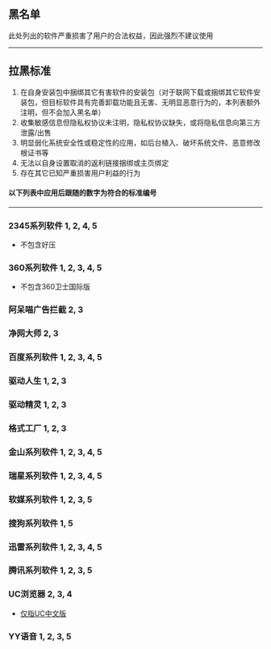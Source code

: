 ## 黑名单

此处列出的软件严重损害了用户的合法权益，因此强烈不建议使用

---

## 拉黑标准

1. 在自身安装包中捆绑其它有害软件的安装包（对于联网下载或捆绑其它软件安装包，但目标软件具有完善卸载功能且无害、无明显恶意行为的，本列表额外注明，但不会加入黑名单）
2. 收集敏感信息但隐私权协议未注明，隐私权协议缺失，或将隐私信息向第三方泄露/出售
3. 明显弱化系统安全性或稳定性的应用，如后台植入、破坏系统文件、恶意修改根证书等
4. 无法以自身设置取消的返利链接捆绑或主页绑定
5. 存在其它已知严重损害用户利益的行为

#### 以下列表中应用后跟随的数字为符合的标准编号

---

### 2345系列软件   1, 2, 4, 5

* 不包含好压

### 360系列软件   1, 2, 3, 4, 5

* 不包含360卫士国际版

### 阿呆喵广告拦截   2, 3

### 净网大师   2, 3

### 百度系列软件   1, 2, 3, 4, 5

### 驱动人生   1, 2, 3

### 驱动精灵   1, 2, 3

### 格式工厂   1, 2, 3

### 金山系列软件   1, 2, 3, 4, 5

### 瑞星系列软件   1, 2, 3, 4, 5

### 软媒系列软件   1, 2, 3, 5

### 搜狗系列软件   1, 5

### 迅雷系列软件   1, 2, 3, 4, 5

### 腾讯系列软件   1, 2, 3, 5

### UC浏览器   2, 3, 4

* [仅指UC中文版](http://www.uc.cn/)

### YY语音   1, 2, 3, 5



